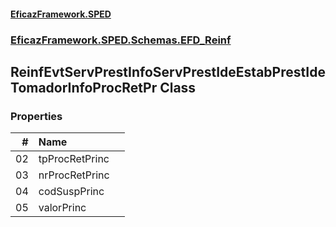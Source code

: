 #### [EficazFramework.SPED](EficazFrameworkSPED.md 'EficazFramework SPED')
### [EficazFramework.SPED.Schemas.EFD_Reinf](EficazFramework.SPED.Schemas.EFD_Reinf.md 'EficazFramework.SPED.Schemas.EFD_Reinf')

## ReinfEvtServPrestInfoServPrestIdeEstabPrestIdeTomadorInfoProcRetPr Class
### Properties

| # | Name | |
| ---: | :--- | :--- |
| 02 | tpProcRetPrinc |  |
| 03 | nrProcRetPrinc |  |
| 04 | codSuspPrinc |  |
| 05 | valorPrinc |  |
